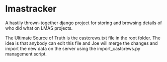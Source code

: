 # lmastracker
A hastily thrown-together django project for storing and browsing details of
who did what on LMAS projects.

The Ultimate Source of Truth is the castcrews.txt file in the root folder. The
idea is that anybody can edit this file and Joe will merge the changes and
import the new data on the server using the import_castcrews.py management script.
